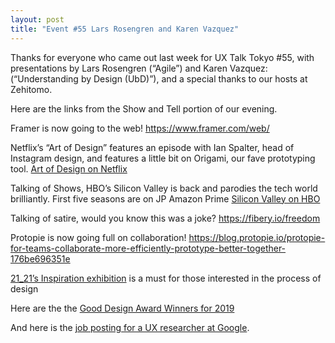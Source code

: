 ```yaml
---
layout: post
title: "Event #55 Lars Rosengren and Karen Vazquez"
---
```


Thanks for everyone who came out last week for UX Talk Tokyo #55, with presentations by Lars Rosengren (“Agile”) and Karen Vazquez: (“Understanding by Design (UbD)”), and a special thanks to our hosts at Zehitomo.

Here are the links from the Show and Tell portion of our evening.

Framer is now going to the web!
https://www.framer.com/web/

Netflix’s “Art of Design” features an episode with Ian Spalter, head of Instagram design, and features a little bit on Origami, our fave prototyping tool. [Art of Design on Netflix](https://www.netflix.com/title/80057883)

Talking of Shows, HBO’s Silicon Valley is back and parodies the tech world brilliantly. First five seasons are on JP Amazon Prime
[Silicon Valley on HBO](https://www.hbo.com/silicon-valley)

Talking of satire, would you know this was a joke?
https://fibery.io/freedom

Protopie is now going full on collaboration!
https://blog.protopie.io/protopie-for-teams-collaborate-more-efficiently-prototype-better-together-176be696351e

[21_21’s Inspiration exhibition](http://www.2121designsight.jp/en/program/inspiration/) is a must for those interested in the process of design

Here are the the [Good Design Award Winners for 2019](https://www.g-mark.org/?locale=en)

And here is the [job posting for a UX researcher at Google](https://careers.google.com/jobs/results/102962814429078214-ux-researcher-google-maps-auto/).
